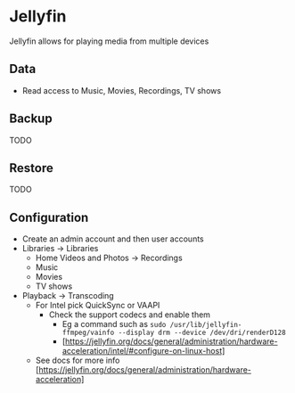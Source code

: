 <!--
SPDX-FileCopyrightText: Andrew Hayzen <ahayzen@gmail.com>

SPDX-License-Identifier: MPL-2.0
-->

# Jellyfin

Jellyfin allows for playing media from multiple devices

## Data

  - Read access to Music, Movies, Recordings, TV shows

## Backup

TODO

## Restore

TODO

## Configuration

  - Create an admin account and then user accounts
  - Libraries -> Libraries
    - Home Videos and Photos -> Recordings
    - Music
    - Movies
    - TV shows
  - Playback -> Transcoding
    - For Intel pick QuickSync or VAAPI
      - Check the support codecs and enable them
        - Eg a command such as `sudo /usr/lib/jellyfin-ffmpeg/vainfo --display drm --device /dev/dri/renderD128`
        - [https://jellyfin.org/docs/general/administration/hardware-acceleration/intel/#configure-on-linux-host]
    - See docs for more info [https://jellyfin.org/docs/general/administration/hardware-acceleration]
